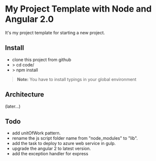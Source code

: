 # My Project Template with Node and Angular 2.0 

It's my project template for starting a new project.

Install
---

- clone this project from github
- \> cd code/
- \> npm install

> **Note:** You have to install typings in your global environment

Architecture
--- 
(later...)

Todo
---
- add unitOfWork pattern.
- rename the js script folder name from "node_modules" to "lib".
- add the task to deploy to azure web service in gulp.
- upgrade the angular 2 to latest version.
- add the exception handler for express